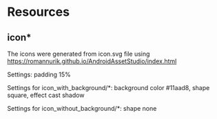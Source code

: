 # Resources

## icon*
The icons were generated from icon.svg file using https://romannurik.github.io/AndroidAssetStudio/index.html

Settings:
padding 15%

Settings for icon_with_background/*:
background color #11aad8, shape square, effect cast shadow

Settings for icon_without_background/*:
shape none